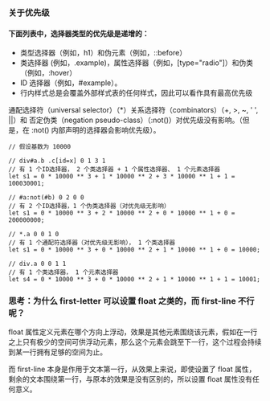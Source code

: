 ### 关于优先级
#### 下面列表中，选择器类型的优先级是递增的：

- 类型选择器（例如，h1）和伪元素（例如，::before）
- 类选择器 (例如，.example)，属性选择器（例如，[type="radio"]）和伪类（例如，:hover）
- ID 选择器（例如，#example）。
- 行内样式总是会覆盖外部样式表的任何样式，因此可以看作具有最高优先级

通配选择符（universal selector）（*）关系选择符（combinators）（+, >, ~, ' ', ||）和 否定伪类（negation pseudo-class）（:not()）对优先级没有影响。（但是，在 :not() 内部声明的选择器会影响优先级）。

~~~
// 假设基数为 10000

// div#a.b .c[id=x] 0 1 3 1 
// 有 1 个ID选择器， 2 个类选择器 + 1 个属性选择器、 1 个元素选择器
let s1 = 0 * 10000 ** 3 + 1 * 10000 ** 2 + 3 * 10000 ** 1 + 1 = 100030001;

// #a:not(#b) 0 2 0 0 
// 有 2 个ID选择器，1 个伪类选择器（对优先级无影响）
let s1 = 0 * 10000 ** 3 + 2 * 10000 ** 2 + 0 * 10000 ** 1 + 0 = 200000000;

// *.a 0 0 1 0 
// 有 1 个通配符选择器（对优先级无影响）， 1 个类选择器
let s1 = 0 * 10000 ** 3 + 0 * 10000 ** 2 + 1 * 10000 ** 1 + 0 = 10000;

// div.a 0 0 1 1
// 有 1 个类选择器， 1 个元素选择器
let s4 = 0 * 10000 ** 3 + 0 * 10000 ** 2 + 1 * 10000 ** 1 + 1 = 10001;
~~~

### 思考：为什么 first-letter 可以设置 float 之类的，而 first-line 不行呢？

float 属性定义元素在哪个方向上浮动，效果是其他元素围绕该元素，假如在一行之上只有极少的空间可供浮动元素，那么这个元素会跳至下一行，这个过程会持续到某一行拥有足够的空间为止。

而 first-line 本身是作用于文本第一行，从效果上来说，即使设置了 float 属性，剩余的文本围绕第一行，与原本的效果是没有区别的，所以设置 float 属性没有任何意义。
